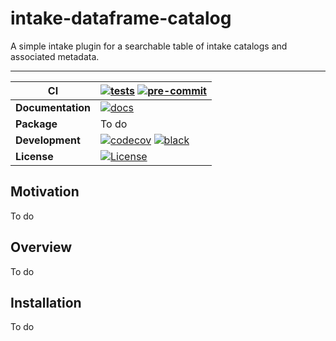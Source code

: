 # intake-dataframe-catalog

A simple intake plugin for a searchable table of intake catalogs and associated metadata.
__________

| CI | [![tests][ci-tests-badge]][ci-tests-link] [![pre-commit][ci-precommit-badge]][ci-precommit-link] |
| ---|  --- |
| **Documentation** | [![docs][docs-badge]][docs-link] |
| **Package** |  To do |
| **Development** | [![codecov][codecov-badge]][codecov-link] [![black][black-badge]][black-link] |
| **License** | [![License][license-badge]][license-link] |

## Motivation

To do

## Overview

To do

## Installation

To do

[ci-tests-badge]: https://github.com/ACCESS-NRI/intake-dataframe-catalog/actions/workflows/tests.yml/badge.svg
[ci-tests-link]: https://github.com/ACCESS-NRI/intake-dataframe-catalog/actions/workflows/tests.yml
[ci-precommit-badge]: https://github.com/ACCESS-NRI/intake-dataframe-catalog/actions/workflows/pre-commit.yml/badge.svg
[ci-precommit-link]: https://github.com/ACCESS-NRI/intake-dataframe-catalog/actions/workflows/pre-commit.yml
[docs-badge]: https://readthedocs.org/projects/intake-dataframe-catalog/badge/?version=latest
[docs-link]: https://intake-dataframe-catalog.readthedocs.io/en/latest/?badge=latest
[codecov-badge]: https://codecov.io/gh/ACCESS-NRI/intake-dataframe-catalog/branch/main/graph/badge.svg?token=4EZNH1HYAN
[codecov-link]: https://codecov.io/gh/ACCESS-NRI/intake-dataframe-catalog
[black-badge]: https://img.shields.io/badge/code%20style-black-000000.svg
[black-link]: https://github.com/python/black
[license-badge]: https://img.shields.io/github/license/ACCESS-NRI/intake-dataframe-catalog
[license-link]: https://github.com/ACCESS-NRI/intake-dataframe-catalog/blob/main/LICENSE
